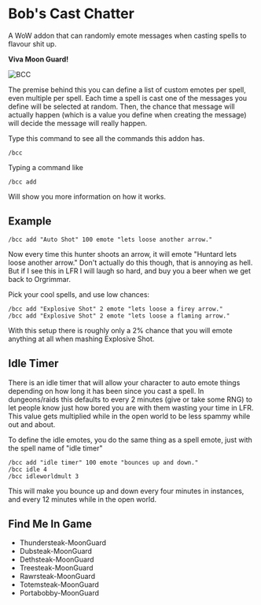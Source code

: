 Bob's Cast Chatter
=====================

A WoW addon that can randomly emote messages when casting spells to flavour shit up.

**Viva Moon Guard!**

![BCC](http://www.opsat.net/derpdex/wow/bcc/bcc.png)

The premise behind this you can define a list of custom emotes per spell, even multiple per spell. Each time a spell is cast one of the messages you define will be selected at random. Then, the chance that message will actually happen (which is a value you define when creating the message) will decide the message will really happen.

Type this command to see all the commands this addon has.

	/bcc

Typing a command like

	/bcc add

Will show you more information on how it works.

Example
---------------------

	/bcc add "Auto Shot" 100 emote "lets loose another arrow."

Now every time this hunter shoots an arrow, it will emote "Huntard lets loose another arrow." Don't actually do this though, that is annoying as hell. But if I see this in LFR I will laugh so hard, and buy you a beer when we get back to Orgrimmar.

Pick your cool spells, and use low chances:

	/bcc add "Explosive Shot" 2 emote "lets loose a firey arrow."
	/bcc add "Explosive Shot" 2 emote "lets loose a flaming arrow."

With this setup there is roughly only a 2% chance that you will emote anything at all when mashing Explosive Shot.

Idle Timer
---------------------

There is an idle timer that will allow your character to auto emote things
depending on how long it has been since you cast a spell. In dungeons/raids this defaults to every 2 minutes (give or take some RNG) to let people know just how bored you are with them wasting your time in LFR. This value gets multiplied while in the open world to be less spammy while out and about.

To define the idle emotes, you do the same thing as a spell emote, just with
the spell name of "idle timer"

	/bcc add "idle timer" 100 emote "bounces up and down."
	/bcc idle 4
	/bcc idleworldmult 3

This will make you bounce up and down every four minutes in instances, and every 12 minutes while in the open world.


Find Me In Game
---------------------

* Thundersteak-MoonGuard
* Dubsteak-MoonGuard
* Dethsteak-MoonGuard
* Treesteak-MoonGuard
* Rawrsteak-MoonGuard
* Totemsteak-MoonGuard
* Portabobby-MoonGuard
